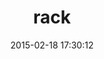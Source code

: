 ---
layout: post
title:  "rack"
repo:   "rack/rack"
date:   2015-02-18 17:30:12
gemurl: http://rack.github.io/
---